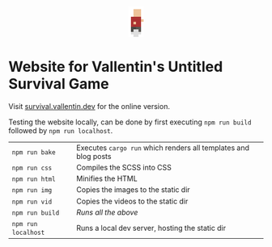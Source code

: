 <div align="center">
    <picture>
        <source srcset="www/img/player.gif" />
        <img src="www/img/player.webp" />
    </picture>
</div>

# Website for Vallentin's Untitled Survival Game

Visit [survival.vallentin.dev](https://survival.vallentin.dev) for the online version.

Testing the website locally, can be done by first executing `npm run build` followed by `npm run localhost`.

|                     |                                                                 |
| ------------------- | --------------------------------------------------------------- |
| `npm run bake`      | Executes `cargo run` which renders all templates and blog posts |
| `npm run css`       | Compiles the SCSS into CSS                                      |
| `npm run html`      | Minifies the HTML                                               |
| `npm run img`       | Copies the images to the static dir                             |
| `npm run vid`       | Copies the videos to the static dir                             |
| `npm run build`     | _Runs all the above_                                            |
| `npm run localhost` | Runs a local dev server, hosting the static dir                 |
